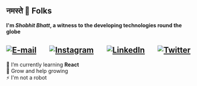 ## नमस्ते 🙏 Folks

**I'm _Shobhit&nbsp;Bhatt_, a witness to the developing technologies round the globe**

[![E-mail](https://img.icons8.com/fluent/28/000000/apple-mail.png)](mailto:shobhit.bhatt.14@gmail.com) &nbsp; &nbsp; &nbsp;
[![Instagram](https://img.icons8.com/fluent/28/000000/instagram-new.png)](https://www.instagram.com/_shobhit_bhatt_) &nbsp; &nbsp; &nbsp;
[![LinkedIn](https://img.icons8.com/fluent/28/000000/linkedin.png)](https://www.linkedin.com/in/shobhit-bhatt) &nbsp; &nbsp; &nbsp;
[![Twitter](https://img.icons8.com/color/28/000000/twitter-squared.png)](https://twitter.com/shobhit_bhatt_)
-----

🌱 I’m currently learning **React**  
💬 Grow and help growing  
⚡ I'm not a robot